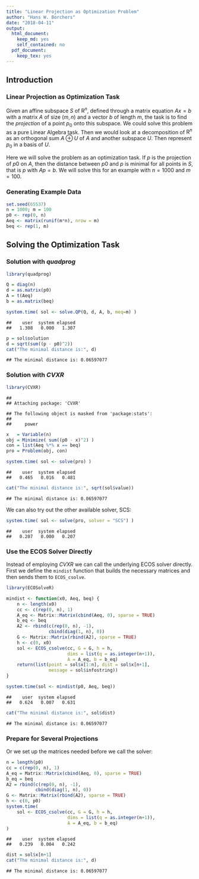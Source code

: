 ```yaml
---
title: "Linear Projection as Optimization Problem"
author: "Hans W. Borchers"
date: "2018-04-11"
output: 
  html_document: 
    keep_md: yes
    self_contained: no
  pdf_document: 
    keep_tex: yes
---
```


## Introduction

### Linear Projection as Optimization Task

Given an affine subspace $S$ of $\mathrm{R}^n$, defined through a matrix equation $A x = b$ with a matrix $A$ of size $(m, n)$ and a vector $b$ of length $m$, the task is to find the *projection* of a point $p_0$ onto this subspace.
We could solve this problem as a pure Linear Algebra task. Then we would look at a decomposition of $\mathrm{R}^n$ as an orthogonal sum $A \oplus U$ of $A$ and another subspace $U$. Then represent $p_0$ in a basis of $U$.

Here we will solve the problem as an optimization task. If $p$ is the projection of $p0$ on $A$, then the distance between $p0$ and $p$ is minimal for all points in $S$, that is $p$ with $A p = b$. We will solve this for an example with $n = 1000$ and $m = 100$.

### Generating Example Data


```r
set.seed(65537)
n = 1000; m = 100
p0 <- rep(0, n)
Aeq <- matrix(runif(m*n), nrow = m)
beq <- rep(1, m)
```


## Solving the Optimization Task

### Solution with *quadprog*


```r
library(quadprog)

Q = diag(n)
d = as.matrix(p0)
A = t(Aeq)
b = as.matrix(beq)

system.time( sol <- solve.QP(Q, d, A, b, meq=m) )
```

```
##    user  system elapsed 
##   1.308   0.000   1.307
```

```r
p = sol$solution
d = sqrt(sum((p - p0)^2))
cat("The minimal distance is:", d)
```

```
## The minimal distance is: 0.06597077
```


### Solution with *CVXR*


```r
library(CVXR)
```

```
## 
## Attaching package: 'CVXR'
```

```
## The following object is masked from 'package:stats':
## 
##     power
```

```r
x   = Variable(n)
obj = Minimize( sum((p0 - x)^2) )
con = list(Aeq %*% x == beq)
pro = Problem(obj, con)

system.time( sol <- solve(pro) )
```

```
##    user  system elapsed 
##   0.465   0.016   0.481
```

```r
cat("The minimal distance is:", sqrt(sol$value))
```

```
## The minimal distance is: 0.06597077
```

We can also try out the other available solver, SCS:


```r
system.time( sol <- solve(pro, solver = "SCS") )
```

```
##    user  system elapsed 
##   0.207   0.000   0.207
```


### Use the ECOS Solver Directly

Instead of employing *CVXR* we can call the underlying ECOS solver directly. First we define the `mindist` function that builds the necessary matrices and then sends them to `ECOS_csolve`.


```r
library(ECOSolveR)

mindist <- function(x0, Aeq, beq) {
    n <- length(x0)
    cc <- c(rep(0, n), 1)
    A_eq <- Matrix::Matrix(cbind(Aeq, 0), sparse = TRUE)
    b_eq <- beq
    A2 <- rbind(c(rep(0, n), -1),
                cbind(diag(1, n), 0))
    G <- Matrix::Matrix(rbind(A2), sparse = TRUE)
    h <- c(0, x0)
    sol <- ECOS_csolve(cc, G = G, h = h,
                       dims = list(q = as.integer(n+1)),
                       A = A_eq, b = b_eq)
    return(list(point = sol$x[1:n], dist = sol$x[n+1],
                message = sol$infostring))
}
```


```r
system.time(sol <- mindist(p0, Aeq, beq))
```

```
##    user  system elapsed 
##   0.624   0.007   0.631
```

```r
cat("The minimal distance is:", sol$dist)
```

```
## The minimal distance is: 0.06597077
```

### Prepare for Several Projections

Or we set up the matrices needed before we call the solver:


```r
n = length(p0)
cc = c(rep(0, n), 1)
A_eq = Matrix::Matrix(cbind(Aeq, 0), sparse = TRUE)
b_eq = beq
A2 = rbind(c(rep(0, n), -1),
           cbind(diag(1, n), 0))
G <- Matrix::Matrix(rbind(A2), sparse = TRUE)
h <- c(0, p0)
system.time(
    sol <- ECOS_csolve(cc, G = G, h = h,
                       dims = list(q = as.integer(n+1)),
                       A = A_eq, b = b_eq)
)
```

```
##    user  system elapsed 
##   0.239   0.004   0.242
```

```r
dist = sol$x[n+1]
cat("The minimal distance is:", d)
```

```
## The minimal distance is: 0.06597077
```

